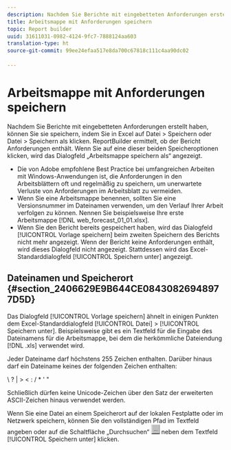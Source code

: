 ```yaml
---
description: Nachdem Sie Berichte mit eingebetteten Anforderungen erstellt haben, können Sie sie speichern, indem Sie in Excel auf Datei > Speichern oder Datei > Speichern als klicken. ReportBuilder ermittelt, ob der Bericht Anforderungen enthält. Wenn Sie auf eine dieser beiden Speicheroptionen klicken, wird das Dialogfeld „Arbeitsmappe speichern als“ angezeigt.
title: Arbeitsmappe mit Anforderungen speichern
topic: Report builder
uuid: 31611031-0982-4124-9fc7-7888124aa603
translation-type: ht
source-git-commit: 99ee24efaa517e8da700c67818c111c4aa90dc02

---
```



# Arbeitsmappe mit Anforderungen speichern

Nachdem Sie Berichte mit eingebetteten Anforderungen erstellt haben, können Sie sie speichern, indem Sie in Excel auf Datei > Speichern oder Datei > Speichern als klicken. ReportBuilder ermittelt, ob der Bericht Anforderungen enthält. Wenn Sie auf eine dieser beiden Speicheroptionen klicken, wird das Dialogfeld „Arbeitsmappe speichern als“ angezeigt.

* Die von Adobe empfohlene Best Practice bei umfangreichen Arbeiten mit Windows-Anwendungen ist, die Anforderungen in den Arbeitsblättern oft und regelmäßig zu speichern, um unerwartete Verluste von Anforderungen im Arbeitsblatt zu vermeiden.
* Wenn Sie eine Arbeitsmappe benennen, sollten Sie eine Versionsnummer im Dateinamen verwenden, um den Verlauf Ihrer Arbeit verfolgen zu können. Nennen Sie beispielsweise Ihre erste Arbeitsmappe [!DNL web_forecast_01_01.xlsx].
* Wenn Sie den Bericht bereits gespeichert haben, wird das Dialogfeld [!UICONTROL Vorlage speichern] beim zweiten Speichern des Berichts nicht mehr angezeigt. Wenn der Bericht keine Anforderungen enthält, wird dieses Dialogfeld nicht angezeigt. Stattdessen wird das Excel-Standarddialogfeld [!UICONTROL Speichern unter] angezeigt.

## Dateinamen und Speicherort {#section_2406629E9B644CE08430826948977D5D}

Das Dialogfeld [!UICONTROL Vorlage speichern] ähnelt in einigen Punkten dem Excel-Standarddialogfeld [!UICONTROL Datei] > [!UICONTROL Speichern unter]. Beispielsweise gibt es ein Textfeld für die Eingabe des Dateinamens für die Arbeitsmappe, bei dem die herkömmliche Dateiendung [!DNL .xls] verwendet wird.

Jeder Dateiname darf höchstens 255 Zeichen enthalten. Darüber hinaus darf ein Dateiname keines der folgenden Zeichen enthalten:

\ ? | > &lt; : / * &#39; &quot;

Schließlich dürfen keine Unicode-Zeichen über den Satz der erweiterten ASCII-Zeichen hinaus verwendet werden.

Wenn Sie eine Datei an einem Speicherort auf der lokalen Festplatte oder im Netzwerk speichern, können Sie den vollständigen Pfad im Textfeld angeben oder auf die Schaltfläche „Durchsuchen“ ![browse_button.gif](assets/browse_button.gif) neben dem Textfeld [!UICONTROL Speichern unter] klicken.

